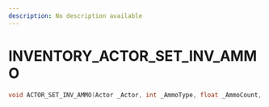 ```yaml
---
description: No description available 
---
```


# INVENTORY\_ACTOR_SET_INV_AMMO

```cpp
void ACTOR_SET_INV_AMMO(Actor _Actor, int _AmmoType, float _AmmoCount, bool _Unk0);
```